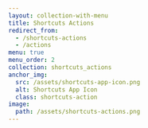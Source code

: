 ```yaml
---
layout: collection-with-menu
title: Shortcuts Actions
redirect_from:
  - /shortcuts-actions
  - /actions
menu: true
menu_order: 2
collection: shortcuts_actions
anchor_img:
  src: /assets/shortcuts-app-icon.png
  alt: Shortcuts App Icon 
  class: shortcuts-action
image:
  path: /assets/shortcuts-actions.png
---
```


